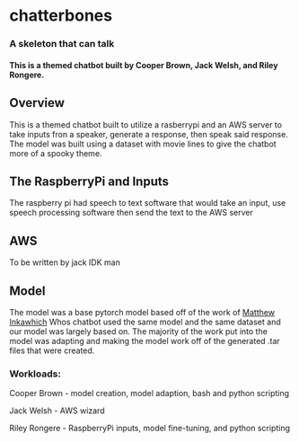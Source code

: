 # chatterbones
### A skeleton that can talk

#### This is a themed chatbot built by Cooper Brown, Jack Welsh, and Riley Rongere.

## Overview

This is a themed chatbot built to utilize a rasberrypi and an AWS server to take inputs fron
a speaker, generate a response, then speak said response. The model was built using a dataset with 
movie lines to give the chatbot more of a spooky theme. 

## The RaspberryPi and Inputs

The raspberry pi had speech to text software that would take an input, use speech processing software
then send the text to the AWS server

## AWS 

To be written by jack IDK man

## Model

The model was a base pytorch model based off of the work of [Matthew Inkawhich](https://pytorch.org/tutorials/beginner/chatbot_tutorial.html)
Whos chatbot used the same model and the same dataset and our model was largely based on. 
The majority of the work put into the model was adapting and making the model work off of the generated .tar
files that were created. 

### Workloads:
Cooper Brown - model creation, model adaption, bash and python scripting

Jack Welsh - AWS wizard

Riley Rongere - RaspberryPi inputs, model fine-tuning, and python scripting

